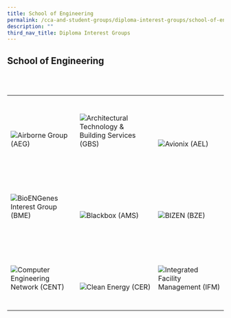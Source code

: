 ```yaml
---
title: School of Engineering
permalink: /cca-and-student-groups/diploma-interest-groups/school-of-engineering
description: ""
third_nav_title: Diploma Interest Groups
---
```

## School of Engineering

<div>
    <table>
        <tr>
            <td style="max-width:33%; vertical-align:bottom; border:none"><br>
                <a href="https://www.instagram.com/tp_airborne/" style="text-decoration: none">
                    <image src="/images/ENG/AIRBORNE_button-01.png" style="display:block;margin-left:auto;margin-right:auto;" alt="Airborne Group (AEG)">
                    </image>
                </a>
            </td>
            <td style="max-width:33%; vertical-align:bottom; border:none"><br>
                <a href="https://www.instagram.com/tpgbs_ashrae/" style="text-decoration: none">
                    <image src="/images/ENG/ASHRAE_button-01.png" style="display:block;margin-left:auto;margin-right:auto;" alt="Architectural Technology & Building Services (GBS)">
                    </image>
                </a>
            </td>
            <td style="max-width:33%; vertical-align:bottom; border:none"><br>
                <a href="https://www.instagram.com/tpavionix/" style="text-decoration: none">
                    <image src="/images/ENG/AVIONIX_button-01.png" style="display:block;margin-left:auto;margin-right:auto;" alt="Avionix (AEL)">
                    </image>
                </a>
            </td>
        </tr>
        <tr>
            <td style="max-width:33%; vertical-align:bottom; border:none"><br>
                <a href="https://www.instagram.com/tpbme/" style="text-decoration: none">
                    <image src="/images/ENG/BIOENGENES_button-01.png" style="display:block;margin-left:auto;margin-right:auto;" alt="BioENGenes Interest Group (BME)">
                    </image>
                </a>
            </td>
            <td style="max-width:33%; vertical-align:bottom; border:none"><br>
                <a href="https://www.instagram.com/amsaviators/" style="text-decoration: none">
                    <image src="/images/ENG/BLACKBOX_button-01.png" style="display:block;margin-left:auto;margin-right:auto;" alt="Blackbox (AMS)">
                    </image>
                </a>
            </td>
            <td style="max-width:33%; vertical-align:bottom; border:none"><br>
                <a href="https://www.instagram.com/eng_tpbze/" style="text-decoration: none">
                    <image src="/images/ENG/BZE_button-01.png" style="display:block;margin-left:auto;margin-right:auto;" alt="BIZEN (BZE)">
                    </image>
                </a>
            </td>
        </tr>
        <tr>
            <td style="max-width:33%; vertical-align:bottom; border:none"><br>
                <a href="https://www.instagram.com/tp.cen/" style="text-decoration: none">
                    <image src="/images/ENG/CENT_button-01.png" style="display:block;margin-left:auto;margin-right:auto;" alt="Computer Engineering Network (CENT)">
                    </image>
                </a>
            </td>
            <td style="max-width:33%; vertical-align:bottom; border:none"><br>
                <a href="https://www.instagram.com/tpcleanenergy.ig/" style="text-decoration: none">
                    <image src="/images/ENG/CLEAN ENERGY_button-01.png" style="display:block;margin-left:auto;margin-right:auto;" alt="Clean Energy (CER)">
                    </image>
                </a>
            </td>
            <td style="max-width:33%; vertical-align:bottom; border:none"><br>
                <a href="https://www.instagram.com/ifmclub/" style="text-decoration: none">
                    <image src="/images/ENG/IFM_button-01.png" style="display:block;margin-left:auto;margin-right:auto;" alt="Integrated Facility Management (IFM)">
                    </image>
                </a>
            </td>
        </tr>
    </table>
</div>